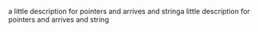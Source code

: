 a little description for pointers and arrives and stringa little description for pointers and arrives and string
